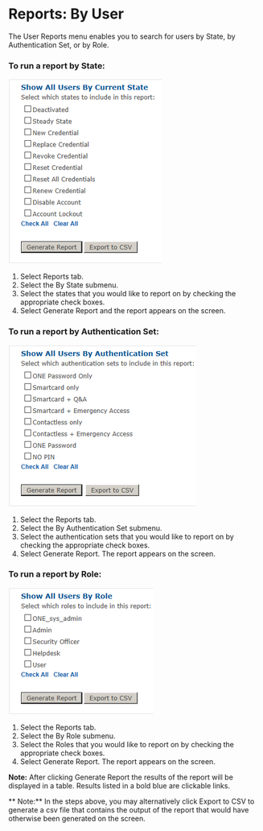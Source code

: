 # Reports: By User

The User Reports menu enables you to search for users by State, by Authentication Set, or by Role.

### To run a report by State:

![Reports By State](images/reportByState.png)

1.	Select Reports tab.
2.	Select the By State submenu.
3.	Select the states that you would like to report on by checking the appropriate check boxes. 
4.	Select Generate Report and the report appears on the screen.






### To run a report by Authentication Set:

![Reports by set](images/reportBySet.png)

1.	Select the Reports tab.
2.	Select the By Authentication Set submenu.
3.	Select the authentication sets that you would like to report on by checking the appropriate check boxes.
4.	Select Generate Report. The report appears on the screen.






### To run a report by Role:
![Report by role](images/reportByRole.png)
1.	Select the Reports tab.
2.	Select the By Role submenu.
3.	Select the Roles that you would like to report on by checking the appropriate check boxes.
4.	Select Generate Report. The report appears on the screen.







**Note:**	After clicking Generate Report the results of the report will be displayed in a table.  Results listed in a bold blue are clickable links.

** Note:** In the steps above, you may alternatively click Export to CSV to generate a csv file that contains the output of the report that would have otherwise been generated on the screen.
